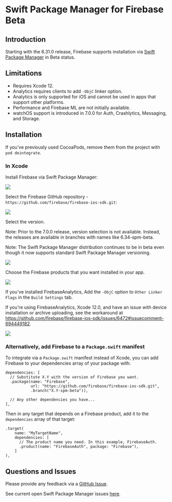 # Swift Package Manager for Firebase **Beta**

## Introduction

Starting with the 6.31.0 release, Firebase supports installation via [Swift
Package Manager](https://swift.org/package-manager/) in Beta status.


## Limitations

- Requires Xcode 12.
- Analytics requires clients to add `-ObjC` linker option.
- Analytics is only supported for iOS and cannot be used in apps that support other platforms.
- Performance and Firebase ML are not initially available.
- watchOS support is introduced in 7.0.0 for Auth, Crashlytics, Messaging, and Storage.

## Installation

If you've previously used CocoaPods, remove them from the project with `pod deintegrate`.

### In Xcode

Install Firebase via Swift Package Manager:

<img src="docs/resources/SPMAddPackage.png">

Select the Firebase GitHub repository - `https://github.com/firebase/firebase-ios-sdk.git`:

<img src="docs/resources/SPMChoose.png">

Select the version.

Note: Prior to the 7.0.0 release, version selection is not available. Instead, the releases
are available in branches with names like 6.34-spm-beta.

Note: The Swift Package Manager distribution continues to be in beta even though it now
supports standard Swift Package Manager versioning.

<img src="docs/resources/SPMSelect.png">

Choose the Firebase products that you want installed in your app.

<img src="docs/resources/SPMProducts.png">

If you've installed FirebaseAnalytics, Add the `-ObjC` option to `Other Linker Flags`
in the `Build Settings` tab.

If you're using FirebaseAnalytics, Xcode 12.0, and have an issue with
device installation or archive uploading, see the workaround at
https://github.com/firebase/firebase-ios-sdk/issues/6472#issuecomment-694449182.

<img src="docs/resources/SPMObjC.png">

### Alternatively, add Firebase to a `Package.swift` manifest

To integrate via a `Package.swift` manifest instead of Xcode, you can add
Firebase to your dependencies array of your package with:

```
dependencies: [
  // Substitute X.Y with the version of Firebase you want.
  .package(name: "Firebase",
           url: "https://github.com/firebase/firebase-ios-sdk.git",
           .branch("X.Y-spm-beta")),

  // Any other dependencies you have...
],
```

Then in any target that depends on a Firebase product, add it to the `dependencies`
array of that target:

```
.target(
    name: "MyTargetName",
    dependencies: [
      // The product name you need. In this example, FirebaseAuth.
      .product(name: "FirebaseAuth", package: "Firebase"),
    ]
),
```

## Questions and Issues

Please provide any feedback via a [GitHub
Issue](https://github.com/firebase/firebase-ios-sdk/issues/new?template=bug_report.md).

See current open Swift Package Manager issues
[here](https://github.com/firebase/firebase-ios-sdk/labels/Swift%20Package%20Manager).
